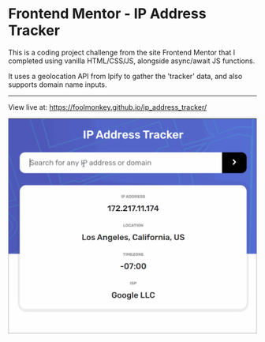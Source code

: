 # Frontend Mentor - IP Address Tracker

This is a coding project challenge from the site Frontend Mentor that I completed using vanilla HTML/CSS/JS, alongside async/await JS functions.

It uses a geolocation API from Ipify to gather the 'tracker' data, and also supports domain name inputs.

-------

View live at: https://foolmonkey.github.io/ip_address_tracker/

![](ip-demonstration.gif)
